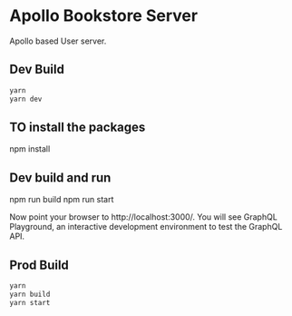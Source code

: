 # Apollo Bookstore Server

Apollo based User server.

## Dev Build

```bash
yarn
yarn dev
```

## TO install the packages 
npm install

## Dev build and run
npm run build
npm run start


Now point your browser to http://localhost:3000/. You will see GraphQL
Playground, an interactive development environment to test the GraphQL API.

## Prod Build

```bash
yarn
yarn build
yarn start
```
